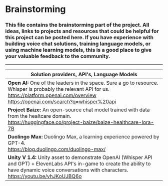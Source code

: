 # Brainstorming

### This file contains the brainstorming part of the project. All ideas, links to projects and resources that could be helpful for this project can be posted here. If you have experience with building voice chat solutions, training language models, or using machine learning models, this is a good place to give your valuable feedback to the community.
___

| Solution providers, API's, Language Models|
| -------- |
| **Open AI:** One of the leaders in the space. Sure a go to resource. Whisper is probably the relevant API for us. <br>https://platform.openai.com/overview <br>https://openai.com/search?q=whisper%20api | 
| **Project Baize:** An open-source chat model trained with data from the healtcare domain. <br>https://huggingface.co/project-baize/baize-healthcare-lora-7B |
| **Duolingo Max:** Duolingo Max, a learning experience powered by GPT-4. <br>https://blog.duolingo.com/duolingo-max/ |
| **Unity V 1.4:** Unity asset to demonstrate OpenAI (Whisper API and GPT) + ElevenLabs API's in-game to create the ability to have dynamic voice conversations with characters. <br>https://youtu.be/vhJKoUJBQ6o |